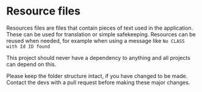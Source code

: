 ﻿# Resource files

Resources files are files that contain pieces of text used in the application.
These can be used for translation or simple safekeeping.
Resources can be reused when needed, for example when using a message like `No CLASS with Id ID found`

This project should never have a dependency to anything and all projects can depend on this.

Please keep the folder structure intact, if you have changed to be made.
Contact the devs with a pull request before making these major changes.